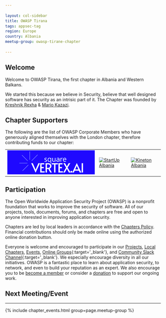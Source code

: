 ```yaml
---

layout: col-sidebar
title: OWASP Tirana
tags: appsec-tag
region: Europe
country: Albania
meetup-group: owasp-tirane-chapter

---
```


## Welcome
Welcome to OWASP Tirana, the first chapter in Albania and Western Balkans.

We started this because we believe in Security, believe that well designed software has security as an intrisic part of it. The Chapter was founded by
  <a href="https://www.linkedin.com/in/kreshnikrexha" target="_blank" rel="noopener noreferrer">Kreshnik Rexha</a>
  &amp;
  <a href="https://www.linkedin.com/in/mariokazazi" target="_blank" rel="noopener noreferrer">Mario Kazazi</a>.

Chapter Supporters
----------------
The following are the list of OWASP Corporate Members who have generously aligned themselves with the London chapter, therefore contributing funds to our chapter:

<table cellpadding="15" cellspacing="0">
<tr>
<td>
    <a href="https://www.squarevertex.ai"><img src="assets/images/sqvertexai-high-resolution-logo-2.png" alt="squarevertex"/></a>
</td>
<td>
    <a href="https://startupalbania.org"><img src="assets/images/ThoughtWorks-logo.png" alt="StartUp Albania"/></a>
</td>
<td>
    <a href="https://www.kineton.al"><img src="assets/images/IEDigital-logo.png" alt="Kineton Albania"/></a>
</td>
</tr>

</table>


## Participation
The Open Worldwide Application Security Project (OWASP) is a nonprofit foundation that works to improve the security of software. All of our projects, tools, documents, forums, and chapters are free and open to anyone interested in improving application security. 

Chapters are led by local leaders in accordance with the [Chapters Policy](/www-policy/operational/chapters). Financial contributions should only be made online using the authorized online donation button. 

Everyone is welcome and encouraged to participate in our [Projects](/projects/), [Local Chapters](/chapters/), [Events](/events/), [Online Groups](https://groups.google.com/a/owasp.com/){:target='_blank'}, and [Community Slack Channel](https://owasp.slack.com/){:target='_blank'}. We especially encourage diversity in all our initiatives. OWASP is a fantastic place to learn about application security, to network, and even to build your reputation as an expert. We also encourage you to be [become a member](/membership/) or consider a [donation](/donate/) to support our ongoing work.

## Next Meeting/Event
---------------------

{% include chapter_events.html group=page.meetup-group %}




